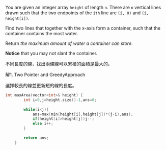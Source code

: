 You are given an integer array `height` of length `n`. There are `n` vertical lines drawn such that the two endpoints of the `ith` line are `(i, 0)` and `(i, height[i])`.

Find two lines that together with the x-axis form a container, such that the container contains the most water.

Return _the maximum amount of water a container can store_.

**Notice** that you may not slant the container.

不同長度的線，找出兩條線可以累積的面積是最大的。

解1. Two Pointer and GreedyApproach

選擇較長的線並更新短的線的長度。

```cpp
int maxArea(vector<int>& height) {
        int i=0,j=height.size()-1,ans=0;
        
        while(i<j){
            ans=max(min(height[i],height[j])*(j-i),ans);
            if(height[i]>height[j])j--;
            else i++;
        }
        
        return ans;
    }

```